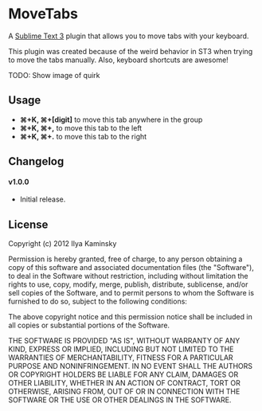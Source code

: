 # MoveTabs #

A [Sublime Text 3](http://www.sublimetext.com/3) plugin that allows you to move tabs with your keyboard.

This plugin was created because of the weird behavior in ST3 when trying to move the tabs manually. Also, keyboard shortcuts are awesome!

TODO: Show image of quirk

## Usage ##

* **⌘+K, ⌘+[digit]** to move this tab anywhere in the group
* **⌘+K, ⌘+,** to move this tab to the left
* **⌘+K, ⌘+.** to move this tab to the right

## Changelog ##

#### v1.0.0 ####

* Initial release.

## License ##

Copyright (c) 2012 Ilya Kaminsky

Permission is hereby granted, free of charge, to any person obtaining a copy of this software and associated documentation files (the "Software"), to deal in the Software without restriction, including without limitation the rights to use, copy, modify, merge, publish, distribute, sublicense, and/or sell copies of the Software, and to permit persons to whom the Software is furnished to do so, subject to the following conditions:

The above copyright notice and this permission notice shall be included in all copies or substantial portions of the Software.

THE SOFTWARE IS PROVIDED "AS IS", WITHOUT WARRANTY OF ANY KIND, EXPRESS OR IMPLIED, INCLUDING BUT NOT LIMITED TO THE WARRANTIES OF MERCHANTABILITY, FITNESS FOR A PARTICULAR PURPOSE AND NONINFRINGEMENT. IN NO EVENT SHALL THE AUTHORS OR COPYRIGHT HOLDERS BE LIABLE FOR ANY CLAIM, DAMAGES OR OTHER LIABILITY, WHETHER IN AN ACTION OF CONTRACT, TORT OR OTHERWISE, ARISING FROM, OUT OF OR IN CONNECTION WITH THE SOFTWARE OR THE USE OR OTHER DEALINGS IN THE SOFTWARE.
